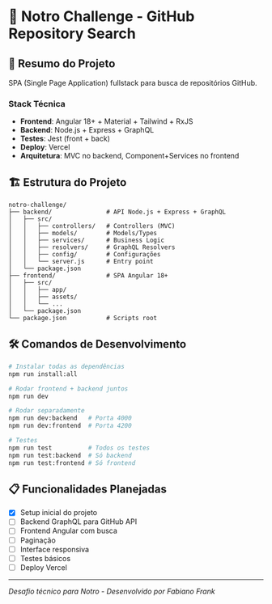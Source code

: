 # 🚀 Notro Challenge - GitHub Repository Search

## 📝 Resumo do Projeto
SPA (Single Page Application) fullstack para busca de repositórios GitHub.

### Stack Técnica
- **Frontend**: Angular 18+ + Material + Tailwind + RxJS
- **Backend**: Node.js + Express + GraphQL 
- **Testes**: Jest (front + back)
- **Deploy**: Vercel
- **Arquitetura**: MVC no backend, Component+Services no frontend

## 🏗️ Estrutura do Projeto

```
notro-challenge/
├── backend/               # API Node.js + Express + GraphQL
│   ├── src/
│   │   ├── controllers/   # Controllers (MVC)
│   │   ├── models/        # Models/Types
│   │   ├── services/      # Business Logic
│   │   ├── resolvers/     # GraphQL Resolvers
│   │   ├── config/        # Configurações
│   │   └── server.js      # Entry point
│   └── package.json
├── frontend/              # SPA Angular 18+
│   ├── src/
│   │   ├── app/
│   │   ├── assets/
│   │   └── ...
│   └── package.json
└── package.json           # Scripts root
```

## 🛠️ Comandos de Desenvolvimento

```bash
# Instalar todas as dependências
npm run install:all

# Rodar frontend + backend juntos
npm run dev

# Rodar separadamente
npm run dev:backend   # Porta 4000
npm run dev:frontend  # Porta 4200

# Testes
npm run test          # Todos os testes
npm run test:backend  # Só backend
npm run test:frontend # Só frontend
```

## 📋 Funcionalidades Planejadas
- [x] Setup inicial do projeto
- [ ] Backend GraphQL para GitHub API
- [ ] Frontend Angular com busca
- [ ] Paginação
- [ ] Interface responsiva
- [ ] Testes básicos
- [ ] Deploy Vercel

---
*Desafio técnico para Notro - Desenvolvido por Fabiano Frank*
